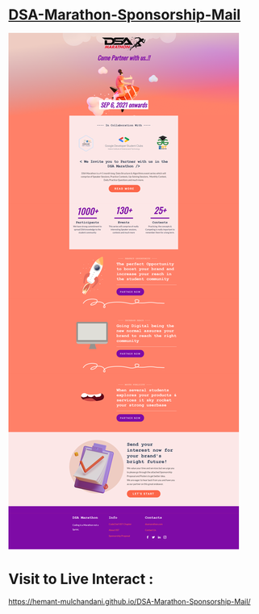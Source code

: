 # [DSA-Marathon-Sponsorship-Mail](https://hemant-mulchandani.github.io/DSA-Marathon-Sponsorship-Mail/)

  ![Mail Capture](DSA%20Marathon%20Sponsorship%20Mail%20Capture.png)

# Visit to Live Interact :

  https://hemant-mulchandani.github.io/DSA-Marathon-Sponsorship-Mail/ 
